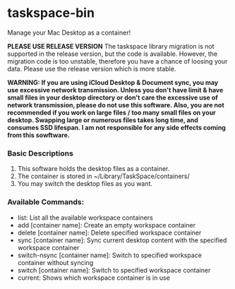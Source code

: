 # taskspace-bin
 Manage your Mac Desktop as a container!


**PLEASE USE RELEASE VERSION**
The taskspace library migration is not supported in the release version, but the code is available. However, the migration code is too unstable, therefore you have a chance of loosing your data. Please use the release version which is more stable.



**WARNING: If you are using iCloud Desktop & Document sync, you may use excessive network transmission. Unless you don't have limit & have small files in your desktop directory or don't care the excessive use of network transmission, please do not use this software. Also, you are not recommended if you work on large files / too many small files on your desktop. Swapping large or numerous files takes long time, and consumes SSD lifespan. I am not responsible for any side effects coming from this sowftware.**



### Basic Descriptions

1. This software holds the desktop files as a container.
2. The container is stored in ~/Library/TaskSpace/containers/
3. You may switch the desktop files as you want.



### Available Commands:

- list: List all the available workspace containers
- add [container name]: Create an empty workspace container
- delete [container name]: Delete specified workspace container
- sync [container name]: Sync current desktop content with the specified workspace container
- switch-nsync [container name]: Switch to specified workspace container without syncing
- switch [container name]: Switch to specified workspace container
- current: Shows which workspace container is in use
